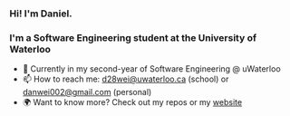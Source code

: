 ### Hi! I'm Daniel.

### I'm a Software Engineering student at the University of Waterloo

- 🌱 Currently in my second-year of Software Engineering @ uWaterloo
- 📫 How to reach me: d28wei@uwaterloo.ca (school) or danwei002@gmail.com (personal)
- 🌍 Want to know more? Check out my repos or my [website](https://danwei.netlify.app/)

<!--
**danwei002/danwei002** is a ✨ _special_ ✨ repository because its `README.md` (this file) appears on your GitHub profile.

Here are some ideas to get you started:


-->
